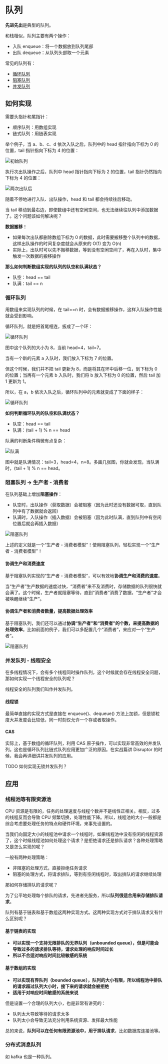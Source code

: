 # 队列

**先进先出**是典型的队列。

和栈相似，队列主要有两个操作：

- 入队 enqueue：将一个数据放到队列尾部
- 出队 dequeue：从队列头部取一个元素

常见的队列有：

- [循环队列](#循环队列)
- [阻塞队列](#阻塞队列)
- [并发队列](#并发队列)

## 如何实现

需要头指针和尾指针：

- 顺序队列：用数组实现
- 链式队列：用链表实现

举个例子，当 a、b、c、d 依次入队之后，队列中的 head 指针指向下标为 0 的位置，tail 指针指向下标为 4 的位置：

![初始队列](@imgs/5c0ec42eb797e8a7d48c9dbe89dc93cb.jpg)

执行次出队操作之后，队列中 head 指针指向下标为 2 的位置，tail 指针仍然指向下标为 4 的位置：

![两次出队后](@imgs/dea27f2c505dd8d0b6b86e262d03430d.jpg)

随着不停地进行入队、出队操作，head 和 tail 都会持续往后移动。

当 tail 移动到最右边，即使数组中还有空闲空间，也无法继续往队列中添加数据了。这个问题该如何解决呢？

**数据搬移**！

- 如果每次出队都删除数组下标为 0 的数据，此时需要搬移整个队列中的数据，这样出队操作的时间复杂度就会从原来的 O(1) 变为 O(n)
- 实际上，出队时可以先不搬移数据，等到没有空闲空间了，再在入队时，集中触发一次数据的搬移操作

**那么如何判断数组实现的队列的队空和队满状态？**

- 队空：head == tail
- 队满：tail == n

### 循环队列

用数组来实现队列的时候，在 tail==n 时，会有数据搬移操作，这样入队操作性能就会受到影响。

循环队列，就是把首尾相连，扳成了一个环：

![循环队列](@imgs/58ba37bb4102b87d66dffe7148b0f990.jpg)

图中这个队列的大小为 8，当前 head=4，tail=7。

当有一个新的元素 a 入队时，我们放入下标为 7 的位置。

但这个时候，我们并不把 tail 更新为 8，而是将其在环中后移一位，到下标为 0 的位置；当再有一个元素 b 入队时，我们将 b 放入下标为 0 的位置，然后 tail 加 1 更新为 1。

所以，在 a，b 依次入队之后，循环队列中的元素就变成了下面的样子：

![循环队列](@imgs/71a41effb54ccea9dd463bde1b6abe80.jpg)

**如何判断循环队列的队空和队满状态？**

- 队空：head == tail
- 队满：(tail + 1) % n == head

队满的判断条件稍微有点复杂：

![队满](@imgs/3d81a44f8c42b3ceee55605f9aeedcec.jpg)

图中就是队满情况：tail=3，head=4，n=8。多画几张图，你就会发现，当队满时，(tail + 1) % n == head。

### 阻塞队列 -> 生产者 - 消费者

在队列基础上增加**阻塞操作**：

- 队空时，出队操作（获取数据）会被阻塞（因为此时还没有数据可取，直到队列中有了数据就会返回）
- 队满时，入队操作（插入数据）会被阻塞（因为此时队满，直到队列中有空闲位置后就会再插入数据）

![阻塞队列](@imgs/5ef3326181907dea0964f612890185eb.jpg)

上述的定义就是一个“生产者 - 消费者模型”！使用阻塞队列，轻松实现一个“生产者 - 消费者模型”！

#### 协调生产和消费速度

基于阻塞队列实现的“生产者 - 消费者模型”，可以有效地**协调生产和消费的速度**。

当“生产者”生产数据的速度过快，“消费者”来不及消费时，存储数据的队列很快就会满了。这个时候，生产者就阻塞等待，直到“消费者”消费了数据，“生产者”才会被唤醒继续“生产”。

#### 协调生产者和消费者数量，提高数据处理效率

基于阻塞队列，我们还可以通过**协调“生产者”和“消费者”的个数，来提高数据的处理效率**。比如前面的例子，我们可以多配置几个“消费者”，来应对一个“生产者”。

![阻塞队列](@imgs/9f539cc0f1edc20e7fa6559193898067.jpg)

### 并发队列 - 线程安全

在多线程情况下，会有多个线程同时操作队列，这个时候就会存在线程安全问题，那如何实现一个线程安全的队列呢？

线程安全的队列我们叫作并发队列。

#### 线程锁

最简单直接的实现方式是直接在 enqueue()、dequeue() 方法上加锁，但是锁粒度大并发度会比较低，同一时刻仅允许一个存或者取操作。

#### CAS

实际上，基于数组的循环队列，利用 CAS 原子操作，可以实现非常高效的并发队列。这也是循环队列比链式队列应用更加广泛的原因。在实战篇讲 Disruptor 的时候，我会再详细讲并发队列的应用。

TODO 如何实现无锁并发队列？

## 应用

### 线程池等有限资源池

CPU 资源是有限的，任务的处理速度与线程个数并不是线性正相关。相反，过多的线程反而会导致 CPU 频繁切换，处理性能下降。所以，线程池的大小一般都是综合考虑要处理任务的特点和硬件环境，来事先设置的。

当我们向固定大小的线程池中请求一个线程时，如果线程池中没有空闲的线程资源了，这个时候线程池如何处理这个请求？是拒绝请求还是排队请求？各种处理策略又是怎么实现的呢？

一般有两种处理策略：

- 非阻塞的处理方式，直接拒绝任务请求
- 阻塞的处理方式，将请求排队，等到有空闲线程时，取出排队的请求继续处理

那如何存储排队的请求呢？

为了公平地处理每个排队的请求，先进者先服务，所以**队列很适合用来存储排队请求**。

队列有基于链表和基于数组这两种实现方式。这两种实现方式对于排队请求又有什么区别呢？

#### 基于链表的实现

- **可以实现一个支持无限排队的无界队列（unbounded queue），但是可能会导致过多的请求排队等待，请求处理的响应时间过长**
- **所以不合适对响应时间比较敏感的系统**

#### 基于数组的实现

- **可以实现有界队列（bounded queue），队列的大小有限，所以线程池中排队的请求超过队列大小时，接下来的请求就会被拒绝**
- **适用于对响应时间敏感的系统来说**

但是设置一个合理的队列大小，也是非常有讲究的：

- 队列太大导致等待的请求太多
- 队列太小会导致无法充分利用系统资源、发挥最大性能

总的来说，**队列可以在任何有限资源池中，用于排队请求**，比如数据库连接池等。

### 分布式消息队列

如 kafka 也是一种队列。
